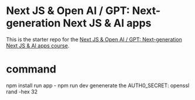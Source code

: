 # Next JS & Open AI / GPT: Next-generation Next JS & AI apps
This is the starter repo for the [Next JS & Open AI / GPT: Next-generation Next JS & AI apps course](https://www.udemy.com/course/next-js-ai/?referralCode=CF9492ACD4991930F84E).
# command
npm install
run app - npm run dev
genenerate the AUTH0_SECRET: openssl rand -hex 32